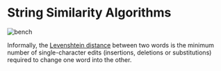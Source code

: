 # String Similarity Algorithms

![bench](https://raw.githubusercontent.com/pedromagician/String-Similarity-Algorithms/main/SSA.ico)

Informally, the [Levenshtein distance](<https://en.wikipedia.org/wiki/Levenshtein_distance>) between two words is the minimum number of single-character edits (insertions, deletions or substitutions) required to change one word into the other.

